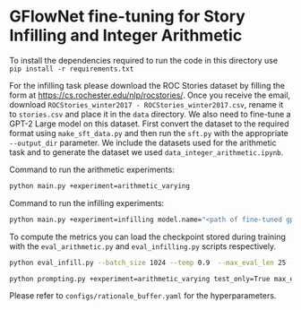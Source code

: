 # GFlowNet fine-tuning for Story Infilling and Integer Arithmetic 

To install the dependencies required to run the code in this directory use `pip install -r requirements.txt`

For the infilling task please download the ROC Stories dataset by filling the form at https://cs.rochester.edu/nlp/rocstories/. Once you receive the email, download  `ROCStories_winter2017 - ROCStories_winter2017.csv`, rename it to `stories.csv` and place it in the `data` directory. We also need to fine-tune a GPT-2 Large model on this dataset. First convert the dataset to the required format using `make_sft_data.py` and then run the `sft.py` with the appropriate `--output_dir` parameter. 
We include the datasets used for the arithmetic task and to generate the dataset we used `data_integer_arithmetic.ipynb`.

Command to run the arithmetic experiments:
```bash
python main.py +experiment=arithmetic_varying 
```

Command to run the infilling experiments:
```bash
python main.py +experiment=infilling model.name="<path of fine-tuned gpt2>"
```

To compute the metrics you can load the checkpoint stored during training with the `eval_arithmetic.py` and `eval_infilling.py` scripts respectively.

```bash
python eval_infill.py --batch_size 1024 --temp 0.9  --max_eval_len 25 --load_checkpoint_path "<path_here>"
```


```bash
python prompting.py +experiment=arithmetic_varying test_only=True max_eval_len=22 dataset.test_path=data/arithmetic_with_tool/1digit_3_op+-_test.json use_tools=True limit_capability=2 reward.reward_config.prompt_data.num_points=0 data.num_test=10000 load_checkpoint_path="<path_here>"
```

Please refer to `configs/rationale_buffer.yaml` for the hyperparameters.